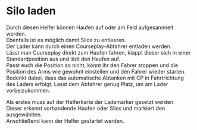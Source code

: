# Silo laden  
Durch diesen Helfer können Haufen auf oder am Feld aufgesammelt werden.  
Ebenfalls ist es möglich damit Silos zu entleeren.  
Der Lader kann durch einen Courseplay-Abfahrer entladen werden.  
Lässt man Courseplay direkt zum Haufen fahren, klappt dieser sich in einer Standardposition aus und lädt den Haufen auf.  
Passt euch die Position so nicht, könnt ihr den Fahrer stoppen und die Position des Arms wie gewohnt einstellen und den Fahrer wieder starten.  
Bedenkt dabei, dass das automatische Abtanken mit CP in Fahrtrichtung des Laders erfolgt. Lasst dem Abfahrer genug Platz, um am Lader vorbeizukommen.  


  
Als erstes muss auf der Helferkarte der Lademarker gesetzt werden.  
Dieser erkennt vorhandende Haufen oder Silos und markiert den ausgewählten.  
Anschließend kann der Helfer gestartet werden.  


